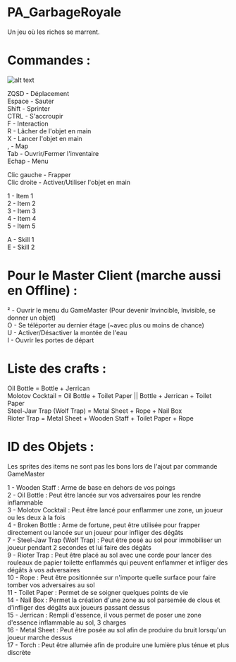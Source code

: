 ﻿# PA_GarbageRoyale
Un jeu où les riches se marrent.   
# Commandes :

![alt text](http://garbage-royale.heolia.eu/files/img/MapKeyboard.png)

ZQSD - Déplacement   
Espace - Sauter   
Shift - Sprinter   
CTRL - S'accroupir   
F - Interaction     
R - Lâcher de l'objet en main    
X - Lancer l'objet en main   
, - Map   
Tab - Ouvrir/Fermer l'inventaire  
Echap - Menu    
   
Clic gauche - Frapper    
Clic droite - Activer/Utiliser l'objet en main   
   
1 - Item 1   
2 - Item 2   
3 - Item 3   
4 - Item 4   
5 - Item 5    
    
A - Skill 1   
E - Skill 2   

# Pour le Master Client (marche aussi en Offline) :      

² - Ouvrir le menu du GameMaster (Pour devenir Invincible, Invisible, se donner un objet)   
O - Se téléporter au dernier étage (~avec plus ou moins de chance)   
U - Activer/Désactiver la montée de l'eau       
I - Ouvrir les portes de départ   

# Liste des crafts :      

Oil Bottle = Bottle + Jerrican       
Molotov Cocktail = Oil Bottle + Toilet Paper || Bottle + Jerrican + Toilet Paper      
Steel-Jaw Trap (Wolf Trap) = Metal Sheet + Rope + Nail Box    
Rioter Trap = Metal Sheet + Wooden Staff + Toilet Paper + Rope   


# ID des Objets :   

Les sprites des items ne sont pas les bons lors de l'ajout par commande GameMaster   
    
1 - Wooden Staff : Arme de base en dehors de vos poings        
2 - Oil Bottle : Peut être lancée sur vos adversaires pour les rendre inflammable    
3 - Molotov Cocktail : Peut être lancé pour enflammer une zone, un joueur ou les deux à la fois    
4 - Broken Bottle : Arme de fortune, peut être utilisée pour frapper directement ou lancée sur un joueur pour infliger des dégâts    
7 - Steel-Jaw Trap (Wolf Trap) : Peut être posé au sol pour immobiliser un joueur pendant 2 secondes et lui faire des dégâts    
9 - Rioter Trap : Peut être placé au sol avec une corde pour lancer des rouleaux de papier toilette enflammés qui peuvent enflammer et infliger des dégâts à vos adversaires    
10 - Rope : Peut être positionnée sur n'importe quelle surface pour faire tomber vos adversaires au sol    
11 - Toilet Paper : Permet de se soigner quelques points de vie    
14 - Nail Box : Permet la création d'une zone au sol parsemée de clous et d'infliger des dégâts aux joueurs passant dessus    
15 - Jerrican : Rempli d'essence, il vous permet de poser une zone d'essence inflammable au sol, 3 charges    
16 - Metal Sheet : Peut être posée au sol afin de produire du bruit lorsqu'un joueur marche dessus    
17 - Torch : Peut être allumée afin de produire une lumière plus ténue et plus discrète    





















